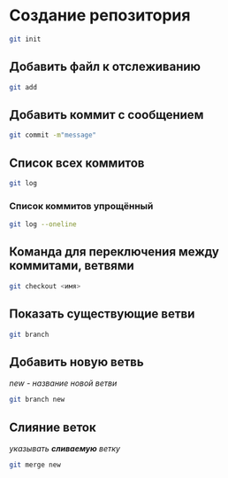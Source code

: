 # Создание репозитория
```sh
git init
```
## Добавить файл к отслеживанию
```sh
git add
```
## Добавить коммит с сообщением
```sh
git commit -m"message"
```
## Список всех коммитов
```sh
git log
```
### Список коммитов упрощённый
```sh
git log --oneline
```
## Команда для переключения между коммитами, ветвями
```sh
git checkout <имя>
```
## Показать существующие ветви
```sh
git branch
```
## Добавить новую ветвь 
*new - название новой ветви*
```sh
git branch new
```
## Слияние веток 
*указывать **сливаемую** ветку*
```sh
git merge new
```